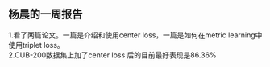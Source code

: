 杨晨的一周报告
--------
1.看了两篇论文。一篇是介绍和使用center loss，一篇是如何在metric learning中使用triplet loss。  
2.CUB-200数据集上加了center loss 后的目前最好表现是86.36%  
